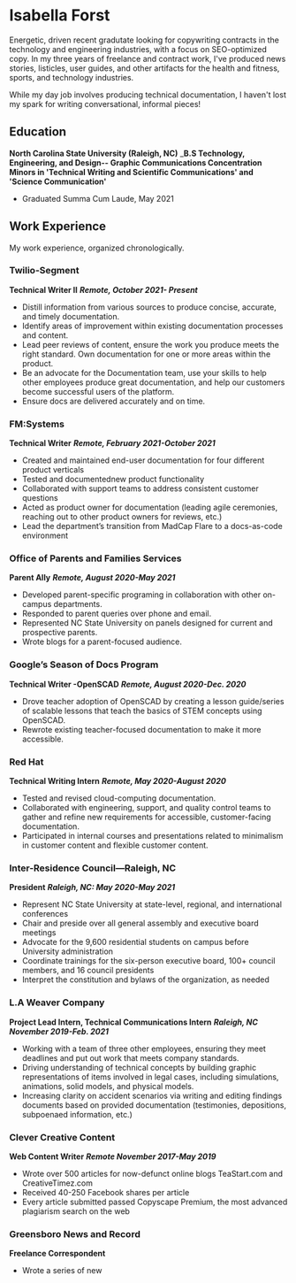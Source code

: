 # Isabella Forst

Energetic, driven recent gradutate looking for copywriting contracts in the technology and engineering industries, with a focus on SEO-optimized copy. 
In my three years of freelance and contract work, I've produced news stories, listicles, user guides, and other artifacts for the health and fitness, sports, and technology industries. 

While my day job involves producing technical documentation, I haven't lost my spark for writing conversational, informal pieces!

## Education
**North Carolina State University (Raleigh, NC)**
___B.S Technology, Engineering, and Design-- Graphic Communications Concentration
Minors in 'Technical Writing and Scientific Communications' and 'Science Communication'__
* Graduated Summa Cum Laude, May 2021

## Work Experience
My work experience, organized chronologically.

### Twilio-Segment
**Technical Writer II**
___Remote, October 2021- Present___
* Distill information from various sources to produce concise, accurate, and timely documentation.
* Identify areas of improvement within existing documentation processes and content.
* Lead peer reviews of content, ensure the work you produce meets the right standard. Own documentation for one or more areas within the product.
* Be an advocate for the Documentation team, use your skills to help other employees produce great documentation, and help our customers become successful users of the platform.
* Ensure docs are delivered accurately and on time.

### FM:Systems
**Technical Writer**
___Remote, February 2021-October 2021___
* Created and maintained end-user documentation for four different product verticals
* Tested and documentednew product functionality
* Collaborated with support teams to address consistent customer questions
* Acted as product owner for documentation (leading agile ceremonies, reaching out to
other product owners for reviews, etc.)
* Lead the department’s transition from MadCap Flare to a docs-as-code environment

### Office of Parents and Families Services
**Parent Ally**
___Remote, August 2020-May 2021___
* Developed parent-specific programing in collaboration with other on-campus
departments.
* Responded to parent queries over phone and email.
* Represented NC State University on panels designed for current and prospective
parents.
* Wrote blogs for a parent-focused audience.

### Google’s Season of Docs Program
**Technical Writer -OpenSCAD**
___Remote, August 2020-Dec. 2020___
* Drove teacher adoption of OpenSCAD by creating a lesson guide/series of scalable
lessons that teach the basics of STEM concepts using OpenSCAD.
* Rewrote existing teacher-focused documentation to make it more accessible.

### Red Hat
**Technical Writing Intern**
___Remote, May 2020-August 2020___

* Tested and revised cloud-computing documentation.
* Collaborated with engineering, support, and quality control teams to gather and refine
new requirements for accessible, customer-facing documentation.
* Participated in internal courses and presentations related to minimalism in customer
content and flexible customer content.

### Inter-Residence Council—Raleigh, NC 
**President**
___Raleigh, NC: May 2020-May 2021___
* Represent NC State University at state-level, regional, and international conferences
* Chair and preside over all general assembly and executive board meetings
* Advocate for the 9,600 residential students on campus before University administration
* Coordinate trainings for the six-person executive board, 100+ council members, and 16
council presidents
* Interpret the constitution and bylaws of the organization, as needed


### L.A Weaver Company
**Project Lead Intern, Technical Communications Intern**
___Raleigh, NC November 2019-Feb. 2021___
* Working with a team of three other employees, ensuring they meet deadlines and put out
work that meets company standards.
* Driving understanding of technical concepts by building graphic representations of items
involved in legal cases, including simulations, animations, solid models, and physical
models.
* Increasing clarity on accident scenarios via writing and editing findings documents based
on provided documentation (testimonies, depositions, subpoenaed information, etc.)

### Clever Creative Content
**Web Content Writer**
___Remote November 2017-May 2019___
* Wrote over 500 articles for now-defunct online blogs TeaStart.com and
CreativeTimez.com
* Received 40-250 Facebook shares per article
* Every article submitted passed Copyscape Premium, the most advanced plagiarism
search on the web

### Greensboro News and Record
**Freelance Correspondent**
* Wrote a series of new
